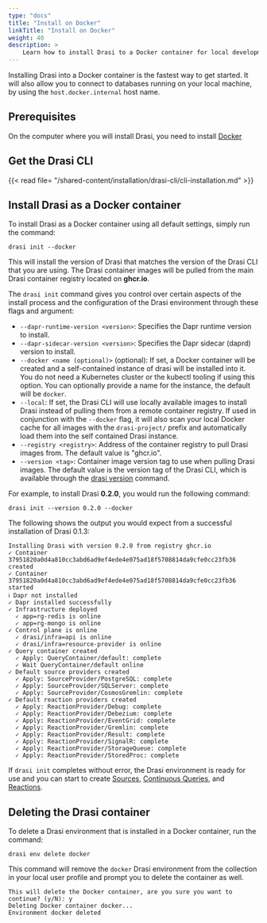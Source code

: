 ```yaml
---
type: "docs"
title: "Install on Docker"
linkTitle: "Install on Docker"
weight: 40
description: >
    Learn how to install Drasi to a Docker container for local development and testing
---
```


Installing Drasi into a Docker container is the fastest way to get started.  It will also allow you to connect to databases running on your local machine, by using the `host.docker.internal` host name.

## Prerequisites

On the computer where you will install Drasi, you need to install [Docker](https://www.docker.com/products/docker-desktop/)


## Get the Drasi CLI
{{< read file= "/shared-content/installation/drasi-cli/cli-installation.md" >}}

## Install Drasi as a Docker container
To install Drasi as a Docker container using all default settings, simply run the command:

```text
drasi init --docker
```

This will install the version of Drasi that matches the version of the Drasi CLI that you are using. The Drasi container images will be pulled from the main Drasi container registry located on **ghcr.io**.

The `drasi init` command gives you control over certain aspects of the install process and the configuration of the Drasi environment through these flags and argument:

- `--dapr-runtime-version <version>`: Specifies the Dapr runtime version to install.
- `--dapr-sidecar-version <version>`: Specifies the Dapr sidecar (daprd) version to install.
- `--docker <name (optional)>` (optional): If set, a Docker container will be created and a self-contained instance of drasi will be installed into it. You do not need a Kubernetes cluster or the kubectl tooling if using this option. You can optionally provide a name for the instance, the default will be `docker`.
- `--local`: If set, the Drasi CLI will use locally available images to install Drasi instead of pulling them from a remote container registry. If used in conjunction with the `--docker` flag, it will also scan your local Docker cache for all images with the `drasi-project/` prefix and automatically load them into the self contained Drasi instance.
- `--registry <registry>`: Address of the container registry to pull Drasi images from. The default value is "ghcr.io".
- `--version <tag>`: Container image version tag to use when pulling Drasi images. The default value is the version tag of the Drasi CLI, which is available through the [drasi version](/reference/command-line-interface#drasi-version) command.

For example, to install Drasi **0.2.0**, you would run the following command:

```text
drasi init --version 0.2.0 --docker
```

The following shows the output you would expect from a successful installation of Drasi 0.1.3:

```
Installing Drasi with version 0.2.0 from registry ghcr.io
✓ Container 37951820a0d4a810cc3abd6ad9ef4ede4e075ad18f5708814da9cfe0cc23fb36 created
✓ Container 37951820a0d4a810cc3abd6ad9ef4ede4e075ad18f5708814da9cfe0cc23fb36 started
ℹ Dapr not installed
✓ Dapr installed successfully
✓ Infrastructure deployed
  ✓ app=rg-redis is online
  ✓ app=rg-mongo is online
✓ Control plane is online
  ✓ drasi/infra=api is online
  ✓ drasi/infra=resource-provider is online
✓ Query container created
  ✓ Apply: QueryContainer/default: complete
  ✓ Wait QueryContainer/default online
✓ Default source providers created
  ✓ Apply: SourceProvider/PostgreSQL: complete
  ✓ Apply: SourceProvider/SQLServer: complete
  ✓ Apply: SourceProvider/CosmosGremlin: complete
✓ Default reaction providers created
  ✓ Apply: ReactionProvider/Debug: complete
  ✓ Apply: ReactionProvider/Debezium: complete
  ✓ Apply: ReactionProvider/EventGrid: complete
  ✓ Apply: ReactionProvider/Gremlin: complete
  ✓ Apply: ReactionProvider/Result: complete
  ✓ Apply: ReactionProvider/SignalR: complete
  ✓ Apply: ReactionProvider/StorageQueue: complete
  ✓ Apply: ReactionProvider/StoredProc: complete
```

If `drasi init` completes without error, the Drasi environment is ready for use and you can start to create [Sources](/how-to-guides/configure-sources/), [Continuous Queries](/how-to-guides/write-continuous-queries/), and [Reactions](/how-to-guides/configure-reactions/).


## Deleting the Drasi container
To delete a Drasi environment that is installed in a Docker container, run the command:

```
drasi env delete docker
```

This command will remove the `docker` Drasi environment from the collection in your local user profile and prompt you to delete the container as well.

```
This will delete the Docker container, are you sure you want to continue? (y/N): y
Deleting Docker container docker...
Environment docker deleted
```
